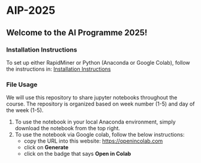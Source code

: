 # AIP-2025

## Welcome to the AI Programme 2025! 

### Installation Instructions

To set up either RapidMiner or Python (Anaconda or Google Colab), follow the instructions in: [Installation Instructions](https://docs.google.com/document/d/1rdRdxjpIoqrIS2N7KXs2_6YgOFOr7h4ojvFWC4yOdWc/edit?usp=sharing)

### File Usage

We will use this repository to share jupyter notebooks throughout the course. The repository is organized based on week number (1-5) and day of the week (1-5).

1. To use the notebook in your local Anaconda environment, simply download the notebook from the top right.
2. To use the notebook via Google colab, follow the below instructions:
   - copy the URL into this website: https://openincolab.com
   - click on **Generate**
   - click on the badge that says **Open in Colab** 
